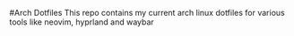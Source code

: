 #Arch Dotfiles
This repo contains my current arch linux dotfiles for various tools like neovim, hyprland and waybar
